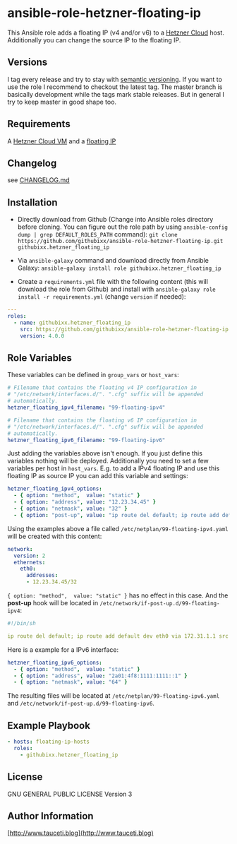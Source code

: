 # ansible-role-hetzner-floating-ip

This Ansible role adds a floating IP (v4 and/or v6) to a [Hetzner Cloud](https://www.hetzner.cloud) host. Additionally you can change the source IP to the floating IP.

## Versions

I tag every release and try to stay with [semantic versioning](http://semver.org). If you want to use the role I recommend to checkout the latest tag. The master branch is basically development while the tags mark stable releases. But in general I try to keep master in good shape too.

## Requirements

A [Hetzner Cloud VM](https://www.hetzner.cloud) and a [floating IP](https://docs.hetzner.com/cloud/floating-ips/persistent-configuration/)

## Changelog

see [CHANGELOG.md](https://github.com/githubixx/ansible-role-hetzner-floating-ip/blob/master/CHANGELOG.md)

## Installation

- Directly download from Github (Change into Ansible roles directory before cloning. You can figure out the role path by using `ansible-config dump | grep DEFAULT_ROLES_PATH` command):
`git clone https://github.com/githubixx/ansible-role-hetzner-floating-ip.git githubixx.hetzner_floating_ip`

- Via `ansible-galaxy` command and download directly from Ansible Galaxy:
`ansible-galaxy install role githubixx.hetzner_floating_ip`

- Create a `requirements.yml` file with the following content (this will download the role from Github) and install with
`ansible-galaxy role install -r requirements.yml` (change `version` if needed):

```yaml
---
roles:
  - name: githubixx.hetzner_floating_ip
    src: https://github.com/githubixx/ansible-role-hetzner-floating-ip.git
    version: 4.0.0
```

## Role Variables

These variables can be defined in `group_vars` or `host_vars`:

```yaml
# Filename that contains the floating v4 IP configuration in
# "/etc/network/interfaces.d/". ".cfg" suffix will be appended
# automatically.
hetzner_floating_ipv4_filename: "99-floating-ipv4"

# Filename that contains the floating v6 IP configuration in
# "/etc/network/interfaces.d/". ".cfg" suffix will be appended
# automatically.
hetzner_floating_ipv6_filename: "99-floating-ipv6"
```

Just adding the variables above isn't enough. If you just define this variables nothing will be deployed. Additionally you need to set a few variables per host in `host_vars`. E.g. to add a IPv4 floating IP and use this floating IP as source IP you can add this variable and settings:

```yaml
hetzner_floating_ipv4_options:
  - { option: "method",  value: "static" }
  - { option: "address", value: "12.23.34.45" }
  - { option: "netmask", value: "32" }
  - { option: "post-up", value: "ip route del default; ip route add default dev eth0 via 172.31.1.1 src 12.23.34.45" }
```

Using the examples above a file called `/etc/netplan/99-floating-ipv4.yaml` will be created with this content:

```yaml
network:
  version: 2
  ethernets:
    eth0:
      addresses:
      - 12.23.34.45/32
```

`{ option: "method",  value: "static" }` has no effect in this case. And the **post-up** hook will be located in `/etc/network/if-post-up.d/99-floating-ipv4`:

```yaml
#!/bin/sh

ip route del default; ip route add default dev eth0 via 172.31.1.1 src 12.23.34.45
```

Here is a example for a IPv6 interface:

```yaml
hetzner_floating_ipv6_options:
  - { option: "method",  value: "static" }
  - { option: "address", value: "2a01:4f8:1111:1111::1" }
  - { option: "netmask", value: "64" }
```

The resulting files will be located at `/etc/netplan/99-floating-ipv6.yaml` and `/etc/network/if-post-up.d/99-floating-ipv6`.

## Example Playbook

```yaml
- hosts: floating-ip-hosts
  roles:
    - githubixx.hetzner_floating_ip
```

## License

GNU GENERAL PUBLIC LICENSE Version 3

## Author Information

[http://www.tauceti.blog](http://www.tauceti.blog)

